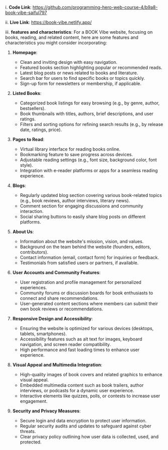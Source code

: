 i. **Code Link**:
https://github.com/programming-hero-web-course-4/b9a8-book-vibe-saiful797

ii. **Live Link**:
https://book-vibe.netlify.app/

iii. **features and characteristics**:
For a BOOK Vibe website, focusing on books, reading, and related content, here are some features and characteristics you might consider incorporating:

1. **Homepage**:
   - Clean and inviting design with easy navigation.
   - Featured books section highlighting popular or recommended reads.
   - Latest blog posts or news related to books and literature.
   - Search bar for users to find specific books or topics quickly.
   - Sign-up form for newsletters or membership, if applicable.

2. **Listed Books**:
   - Categorized book listings for easy browsing (e.g., by genre, author, bestsellers).
   - Book thumbnails with titles, authors, brief descriptions, and user ratings.
   - Filters and sorting options for refining search results (e.g., by release date, ratings, price).

3. **Pages to Read**:
   - Virtual library interface for reading books online.
   - Bookmarking feature to save progress across devices.
   - Adjustable reading settings (e.g., font size, background color, font style).
   - Integration with e-reader platforms or apps for a seamless reading experience.

4. **Blogs**:
   - Regularly updated blog section covering various book-related topics (e.g., book reviews, author interviews, literary news).
   - Comment section for engaging discussions and community interaction.
   - Social sharing buttons to easily share blog posts on different platforms.

5. **About Us**:
   - Information about the website's mission, vision, and values.
   - Background on the team behind the website (founders, editors, contributors).
   - Contact information (email, contact form) for inquiries or feedback.
   - Testimonials from satisfied users or partners, if available.

6. **User Accounts and Community Features**:
   - User registration and profile management for personalized experiences.
   - Community forums or discussion boards for book enthusiasts to connect and share recommendations.
   - User-generated content sections where members can submit their own book reviews or recommendations.

7. **Responsive Design and Accessibility**:
   - Ensuring the website is optimized for various devices (desktops, tablets, smartphones).
   - Accessibility features such as alt text for images, keyboard navigation, and screen reader compatibility.
   - High performance and fast loading times to enhance user experience.

8. **Visual Appeal and Multimedia Integration**:
   - High-quality images of book covers and related graphics to enhance visual appeal.
   - Embedded multimedia content such as book trailers, author interviews, or podcasts for a dynamic user experience.
   - Interactive elements like quizzes, polls, or contests to increase user engagement.

9. **Security and Privacy Measures**:
    - Secure login and data encryption to protect user information.
    - Regular security audits and updates to safeguard against cyber threats.
    - Clear privacy policy outlining how user data is collected, used, and protected.